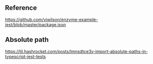 ## Reference  

https://github.com/vjwilson/enzyme-example-jest/blob/master/package.json  


## Absolute path  

https://til.hashrocket.com/posts/lmnsdtce3y-import-absolute-paths-in-typescript-jest-tests  